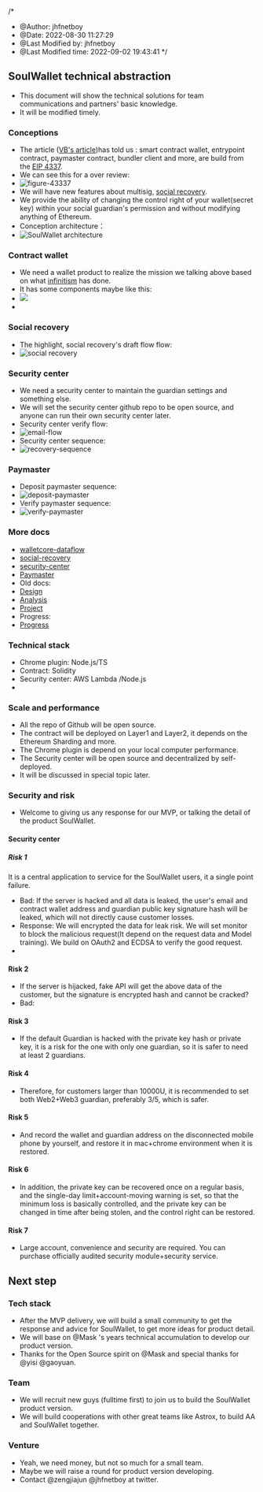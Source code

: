 /*
 * @Author: jhfnetboy 
 * @Date: 2022-08-30 11:27:29 
 * @Last Modified by: jhfnetboy
 * @Last Modified time: 2022-09-02 19:43:41
 */

## SoulWallet technical abstraction
+ This document will show the technical solutions for team communications and partners' basic knowledge.
+ It will be modified timely.
### Conceptions
+ The article ([VB's article](https://medium.com/infinitism/erc-4337-account-abstraction-without-ethereum-protocol-changes-d75c9d94dc4a))has told us : smart contract wallet, entrypoint contract, paymaster contract, bundler client and more, are build from the [EIP 4337](https://github.com/ethereum/EIPs/blob/master/EIPS/eip-4337.md). 
+ We can see this for a over review:
+ ![figure-43337](figure-4337.png)
+ We will have new features about multisig, [social recovery](https://vitalik.ca/general/2021/01/11/recovery.html).
+ We provide the ability of changing the control right of your wallet(secret key) within your social guardian's permission and without modifying anything of Ethereum. 
+ Conception architecture：
+ ![SoulWallet architecture](4337-product-architecture.png)
### Contract wallet
+ We need a wallet product to realize the mission we talking above based on what [infinitism](https://github.com/eth-infinitism/account-abstraction) has done.
+ It has some components maybe like this:
+ ![](main-flow2.png)
+ 
### Social recovery
+ The highlight, social recovery's draft flow  flow:
+ ![social recovery](SR-flow.jpg) 
### Security center
+ We need a security center to maintain the guardian settings and something else.
+ We will set the security center github repo to be open source, and anyone can run their own security center later.
+ Security center verify flow:
+ ![email-flow](email-flow.png)
+ Security center sequence:
+ ![recovery-sequence](recovery-sequence-diagram.png)

### Paymaster
+ Deposit paymaster sequence:
+ ![deposit-paymaster](deposit-paymaster-diagram.png)
+ Verify paymaster sequence:
+ ![verify-paymaster](verify-paymaster-diagram.png)

### More docs
+ [walletcore-dataflow](EIP4337-walletcore-dataflow.md)
+ [social-recovery](Social-recovery-solution.md)
+ [security-center](security-center-solution.md)
+ [Paymaster](Paymaster.md)
+ Old docs:
+ [Design](1-4337-wallet-design.md)
+ [Analysis](2-4337-wallet-tech-analysis.md)
+ [Project](0-project-design-QA.md)
+ Progress:
+ [Progress](../progress.md)
### Technical stack
+ Chrome plugin: Node.js/TS
+ Contract: Solidity
+ Security center: AWS Lambda /Node.js
+ 

### Scale and performance
+ All the repo of Github will be open source.
+ The contract will be deployed on Layer1 and Layer2, it depends on the Ethereum Sharding and more.
+ The Chrome plugin is depend on your local computer performance.
+ The Security center will be open source and decentralized by self-deployed.
+ It will be discussed in special topic later.
### Security and risk
+ Welcome to giving us any response for our MVP, or talking the detail of the product SoulWallet.
#### Security center
##### Risk 1
It is a central application to service for the SoulWallet users, it a single point failure.
+ Bad: If the server is hacked and all data is leaked, the user's email and contract wallet address and guardian public key signature hash will be leaked, which will not directly cause customer losses.
+ Response: We will encrypted the data for leak risk. We will set monitor to block the malicious request(It depend on the request data and Model training). We build on OAuth2 and ECDSA to verify the good request.
+ 
#### Risk 2
+ If the server is hijacked, fake API will get the above data of the customer, but the signature is encrypted hash and cannot be cracked?
+ Bad: 
#### Risk 3
+ If the default Guardian is hacked with the private key hash or private key, it is a risk for the one with only one guardian, so it is safer to need at least 2 guardians.
#### Risk 4
+ Therefore, for customers larger than 10000U, it is recommended to set both Web2+Web3 guardian, preferably 3/5, which is safer.
#### Risk 5
+ And record the wallet and guardian address on the disconnected mobile phone by yourself, and restore it in mac+chrome environment when it is restored.
#### Risk 6
+ In addition, the private key can be recovered once on a regular basis, and the single-day limit+account-moving warning is set, so that the minimum loss is basically controlled, and the private key can be changed in time after being stolen, and the control right can be restored.
#### Risk 7 
+ Large account, convenience and security are required. You can purchase officially audited security module+security service.
## Next step
### Tech stack
+ After the MVP delivery, we will build a small community to get the response and advice for SoulWallet, to get more ideas for product detail.
+ We will base on @Mask 's years technical accumulation to develop our product version.
+ Thanks for the Open Source spirit on @Mask and special thanks for @yisi @gaoyuan.

### Team
+ We will recruit new guys (fulltime first) to join us to build the SoulWallet product version.
+ We will build cooperations with other great teams like Astrox, to build AA and SoulWallet together.

### Venture
+ Yeah, we need money, but not so much for a small team.
+ Maybe we will raise a round for product version developing.
+ Contact @zengjiajun @jhfnetboy at twitter.